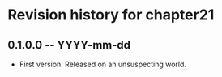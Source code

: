 # Revision history for chapter21

## 0.1.0.0 -- YYYY-mm-dd

* First version. Released on an unsuspecting world.
